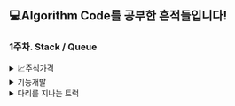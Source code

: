 <!--이모지 : https://steemit.com/steemkr-guide/@snow-airline/steemkr-quick-start-guide-->


## &#128187;Algorithm Code를 공부한 흔적들입니다!

### 1주차. Stack / Queue
<details>
<summary>&#128200;주식가격</summary>
 &nbsp; &nbsp; > 해결&#128515;

    def solution(prices):
    answer = [0] * len(prices)
    
    for i in range(len(prices)):
        for j in range(i+1, len(prices)):                          
            if prices[i] > prices[j]:  
                answer[i] += 1  
                break
            else:
                answer[i] += 1
    return answer
   </details>

<details>
> <summary>기능개발</summary>
    해결&#10060;
   </details>
<details>
> <summary>다리를 지나는 트럭</summary>
    해결&#10060;
   </details>
    